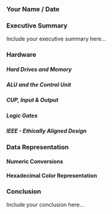 ### Your Name / Date

### Executive Summary 
Include your executive summary here...

### Hardware
##### Hard Drives and Memory
##### ALU and the Control Unit
##### CUP, Input & Output
##### Logic Gates 
##### IEEE - Ethically Aligned Design

### Data Representation
#### Numeric Conversions
#### Hexadecimal Color Representation

### Conclusion
Include your conclusion here...
